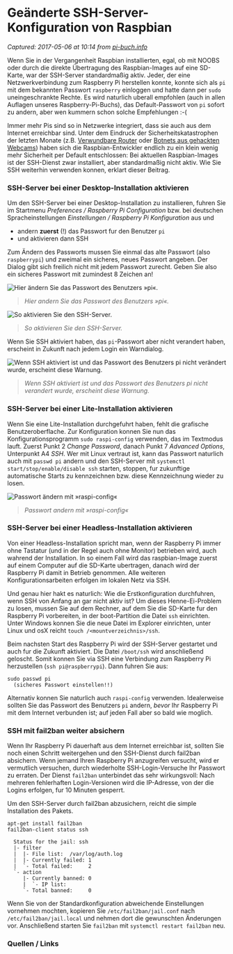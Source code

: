 # Geänderte SSH-Server-Konfiguration von Raspbian

_Captured: 2017-05-06 at 10:14 from [pi-buch.info](https://pi-buch.info/geaenderte-ssh-server-konfiguration-von-raspbian/)_

Wenn Sie in der Vergangenheit Raspbian installierten, egal, ob mit NOOBS oder durch die direkte Übertragung des Raspbian-Images auf eine SD-Karte, war der SSH-Server standardmaßig aktiv. Jeder, der eine Netzwerkverbindung zum Raspberry Pi herstellen konnte, konnte sich als `pi` mit dem bekannten Passwort `raspberry` einloggen und hatte dann per `sudo` uneingeschrankte Rechte. Es wird naturlich uberall empfohlen (auch in allen Auflagen unseres Raspberry-Pi-Buchs), das Default-Passwort von `pi` sofort zu andern, aber wen kummern schon solche Empfehlungen :-(

Immer mehr Pis sind so in Netzwerke integriert, dass sie auch aus dem Internet erreichbar sind. Unter dem Eindruck der Sicherheitskatastrophen der letzten Monate (z.B. [Verwundbare Router](https://heise.de/-3519042) oder [Botnets aus gehackten Webcams](https://krebsonsecurity.com/2016/10/hacked-cameras-dvrs-powered-todays-massive-internet-outage/)) haben sich die Raspbian-Entwickler endlich zu ein klein wenig mehr Sicherheit per Default entschlossen: Bei aktuellen Raspbian-Images ist der SSH-Dienst zwar installiert, aber standardmaßig nicht aktiv. Wie Sie SSH weiterhin verwenden konnen, erklart dieser Beitrag.

### SSH-Server bei einer Desktop-Installation aktivieren

Um den SSH-Server bei einer Desktop-Installation zu installieren, fuhren Sie im Startmenu _Preferences / Raspberry Pi Configuration_ bzw. bei deutschen Spracheinstellungen _Einstellungen / Raspberry Pi Konfiguration_ aus und

  * andern **zuerst** (!) das Passwort fur den Benutzer `pi`
  * und aktivieren dann SSH

Zum Ändern des Passworts mussen Sie einmal das alte Passwort (also `raspberrypi`) und zweimal ein sicheres, neues Passwort angeben. Der Dialog gibt sich freilich nicht mit jedem Passwort zurecht. Geben Sie also ein sicheres Passwort mit zumindest 8 Zeichen an!

![Hier ändern Sie das Passwort des Benutzers »pi«.](https://kofler.info/wp-content/uploads/ssh-config1-600x216.png)

> _Hier andern Sie das Passwort des Benutzers »pi«._

![So aktivieren Sie den SSH-Server.](https://kofler.info/wp-content/uploads/ssh-config2-600x362.png)

> _So aktivieren Sie den SSH-Server._

Wenn Sie SSH aktiviert haben, das `pi`-Passwort aber nicht verandert haben, erscheint in Zukunft nach jedem Login ein Warndialog.

![Wenn SSH aktiviert ist und das Passwort des Benutzers pi nicht verändert wurde, erscheint diese Warnung.](https://kofler.info/wp-content/uploads/ssh-warning-600x107.png)

> _Wenn SSH aktiviert ist und das Passwort des Benutzers pi nicht verandert wurde, erscheint diese Warnung._

### SSH-Server bei einer Lite-Installation aktivieren

Wenn Sie eine Lite-Installation durchgefuhrt haben, fehlt die grafische Benutzeroberflache. Zur Konfiguration konnen Sie nun das Konfigurationsprogramm `sudo raspi-config` verwenden, das im Textmodus lauft. Zuerst Punkt 2 _Change Password_, danach Punkt 7 _Advanced Options_, Unterpunkt A4 _SSH_. Wer mit Linux vertraut ist, kann das Passwort naturlich auch mit `passwd pi` andern und den SSH-Server mit `systemctl start/stop/enable/disable ssh` starten, stoppen, fur zukunftige automatische Starts zu kennzeichnen bzw. diese Kennzeichnung wieder zu losen.

![Passwort ändern mit »raspi-config«](https://kofler.info/wp-content/uploads/raspi-config-600x140.png)

> _Passwort andern mit »raspi-config«_

### SSH-Server bei einer Headless-Installation aktivieren

Von einer Headless-Installation spricht man, wenn der Raspberry Pi immer ohne Tastatur (und in der Regel auch ohne Monitor) betrieben wird, auch wahrend der Installation. In so einem Fall wird das raspbian-Image zuerst auf einem Computer auf die SD-Karte ubertragen, danach wird der Raspberry Pi damit in Betrieb genommen. Alle weiteren Konfigurationsarbeiten erfolgen im lokalen Netz via SSH.

Und genau hier hakt es naturlich: Wie die Erstkonfiguration durchfuhren, wenn SSH von Anfang an gar nicht aktiv ist? Um dieses Henne-Ei-Problem zu losen, mussen Sie auf dem Rechner, auf dem Sie die SD-Karte fur den Raspberry Pi vorbereiten, in der boot-Partition die Datei `ssh` einrichten. Unter Windows konnen Sie die neue Datei im Explorer einrichten, unter Linux und osX reicht `touch /<mountverzeichnis>/ssh`.

Beim nachsten Start des Raspberry Pi wird der SSH-Server gestartet und auch fur die Zukunft aktiviert. Die Datei `/boot/ssh` wird anschließend geloscht. Somit konnen Sie via SSH eine Verbindung zum Raspberry Pi herzustellen (`ssh pi@raspberrypi`). Dann fuhren Sie aus:
    
    
    sudo passwd pi
      (sicheres Passwort einstellen!!)
    

Alternativ konnen Sie naturlich auch `raspi-config` verwenden. Idealerweise sollten Sie das Passwort des Benutzers `pi` andern, _bevor_ Ihr Raspberry Pi mit dem Internet verbunden ist; auf jeden Fall aber so bald wie moglich.

### SSH mit fail2ban weiter absichern

Wenn Ihr Raspberry Pi dauerhaft aus dem Internet erreichbar ist, sollten Sie noch einen Schritt weitergehen und den SSH-Dienst durch fail2ban absichern. Wenn jemand Ihren Raspberry Pi anzugreifen versucht, wird er vermutlich versuchen, durch wiederholte SSH-Login-Versuche Ihr Passwort zu erraten. Der Dienst `fail2ban` unterbindet das sehr wirkungsvoll: Nach mehreren fehlerhaften Login-Versionen wird die IP-Adresse, von der die Logins erfolgen, fur 10 Minuten gesperrt.

Um den SSH-Server durch fail2ban abzusichern, reicht die simple Installation des Pakets.
    
    
    apt-get install fail2ban
    fail2ban-client status ssh
    
      Status for the jail: ssh
      |- filter
      |  |- File list:  /var/log/auth.log 
      |  |- Currently failed: 1
      |  `- Total failed:     2
      `- action
         |- Currently banned: 0
         |  `- IP list: 
         `- Total banned:     0
    

Wenn Sie von der Standardkonfiguration abweichende Einstellungen vornehmen mochten, kopieren Sie `/etc/fail2ban/jail.conf` nach `/etc/fail2ban/jail.local` und nehmen dort die gewunschten Änderungen vor. Anschließend starten Sie `fail2ban` mit `systemctl restart fail2ban` neu.

### Quellen / Links
